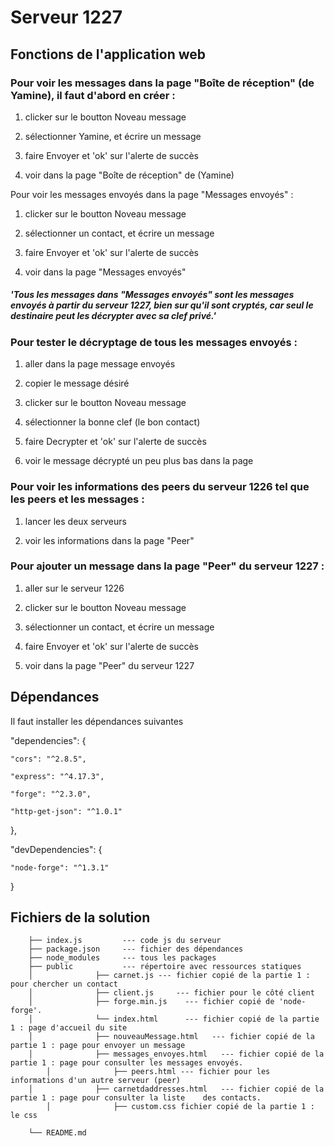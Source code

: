 # Serveur 1227

## Fonctions de l'application web

### Pour voir les messages dans la page "Boîte de réception" (de Yamine), il faut d'abord en créer :

1. clicker sur le boutton Noveau message

2. sélectionner Yamine, et écrire un message

3. faire Envoyer et 'ok' sur l'alerte de succès

4. voir dans la page "Boîte de réception" de (Yamine)

Pour voir les messages envoyés dans la page "Messages envoyés" :

1. clicker sur le boutton Noveau message

2. sélectionner un contact, et écrire un message

3. faire Envoyer et 'ok' sur l'alerte de succès

4. voir dans la page "Messages envoyés"

##### 'Tous les messages dans "Messages envoyés" sont les messages envoyés à partir du serveur 1227, bien sur qu'il sont cryptés, car seul le destinaire peut les décrypter avec sa clef privé.' 


### Pour tester le décryptage de tous les messages envoyés :

1. aller dans la page message envoyés

2. copier le message désiré

3. clicker sur le boutton Noveau message

4. sélectionner la bonne clef (le bon contact)

5. faire Decrypter et 'ok' sur l'alerte de succès

6. voir le message décrypté un peu plus bas dans la page


### Pour voir les informations des peers du serveur 1226 tel que les peers et les messages :

1. lancer les deux serveurs

2. voir les informations dans la page "Peer"


### Pour ajouter un message dans la page "Peer" du serveur 1227 :

1. aller sur le serveur 1226

2. clicker sur le boutton Noveau message

3. sélectionner un contact, et écrire un message

4. faire Envoyer et 'ok' sur l'alerte de succès

4. voir dans la page "Peer" du serveur 1227



## Dépendances

Il faut installer les dépendances suivantes

  "dependencies": {
  
    "cors": "^2.8.5",
    
    "express": "^4.17.3",
    
    "forge": "^2.3.0",
    
    "http-get-json": "^1.0.1"
  },
  
  "devDependencies": {
  
    "node-forge": "^1.3.1"
  }

## Fichiers de la solution

        ├── index.js         --- code js du serveur
        ├── package.json     --- fichier des dépendances 
        ├── node_modules     --- tous les packages
        ├── public           --- répertoire avec ressources statiques
        │              ├── carnet.js --- fichier copié de la partie 1 : pour chercher un contact
        │              ├── client.js     --- fichier pour le côté client
        │              ├── forge.min.js    --- fichier copié de 'node-forge'.
        │              └── index.html      --- fichier copié de la partie 1 : page d'accueil du site
        │              ├── nouveauMessage.html   --- fichier copié de la partie 1 : page pour envoyer un message
        │              ├── messages_envoyes.html   --- fichier copié de la partie 1 : page pour consulter les messages envoyés.
		    │              ├── peers.html --- fichier pour les informations d'un autre serveur (peer)
        │              ├── carnetdaddresses.html   --- fichier copié de la partie 1 : page pour consulter la liste    des contacts.
		    │              ├── custom.css fichier copié de la partie 1 : le css

        └── README.md


